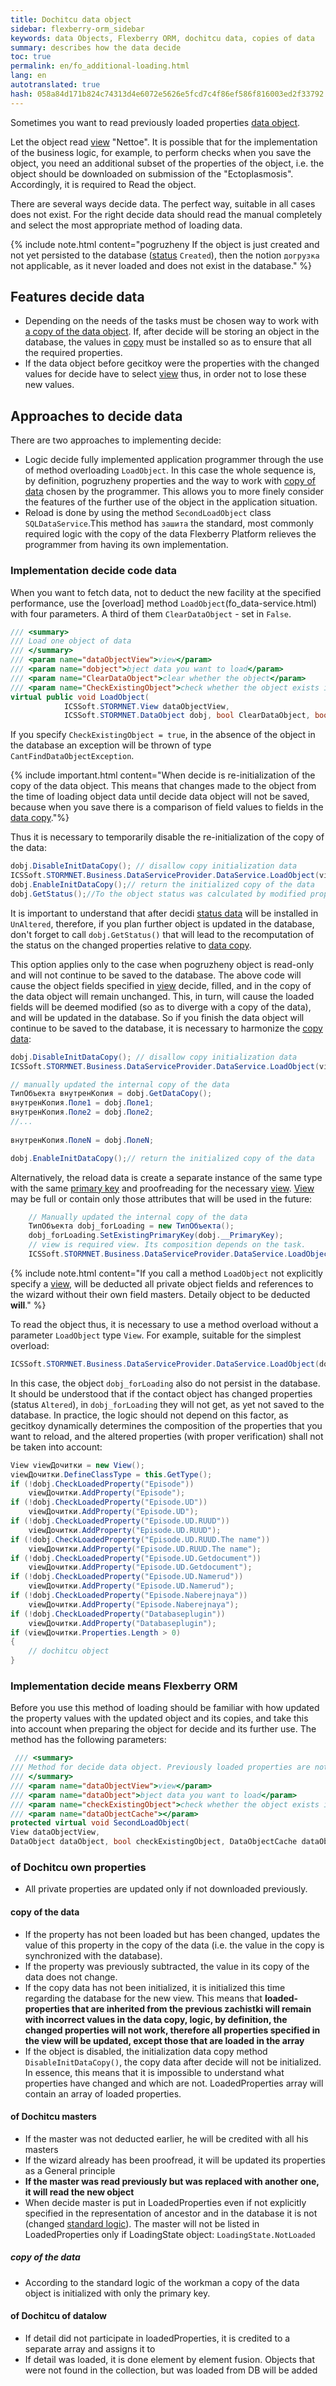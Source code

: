 ```yaml
--- 
title: Dochitcu data object 
sidebar: flexberry-orm_sidebar 
keywords: data Objects, Flexberry ORM, dochitcu data, copies of data 
summary: describes how the data decide 
toc: true 
permalink: en/fo_additional-loading.html 
lang: en 
autotranslated: true 
hash: 058a84d171b824c74313d4e6072e5626e5fcd7c4f86ef586f816003ed2f33792 
--- 
```


Sometimes you want to read previously loaded properties [data object](fo_data-object.html). 

Let the object read [view](fd_view-definition.html) "Nettoe". It is possible that for the implementation of the business logic, for example, to perform checks when you save the object, you need an additional subset of the properties of the object, i.e. the object should be downloaded on submission of the "Ectoplasmosis". Accordingly, it is required to Read the object. 

There are several ways decide data. The perfect way, suitable in all cases does not exist. For the right decide data should read the manual completely and select the most appropriate method of loading data. 

{% include note.html content="pogruzheny If the object is just created and not yet persisted to the database ([status](fo_object-status.html) `Created`), then the notion `догрузка` not applicable, as it never loaded and does not exist in the database." %} 

## Features decide data 

* Depending on the needs of the tasks must be chosen way to work with [a copy of the data object](fo_data-object-copy.html). If, after decide will be storing an object in the database, the values in [copy](fo_data-object-copy.html) must be installed so as to ensure that all the required properties. 
* If the data object before gecitkoy were the properties with the changed values for decide have to select [view](fd_view-definition.html) thus, in order not to lose these new values. 

## Approaches to decide data 

There are two approaches to implementing decide: 

* Logic decide fully implemented application programmer through the use of method overloading `LoadObject`. 
In this case the whole sequence is, by definition, pogruzheny properties and the way to work with [copy of data](fo_data-object-copy.html) chosen by the programmer. This allows you to more finely consider the features of the further use of the object in the application situation. 
* Reload is done by using the method `SecondLoadObject` class `SQLDataService`.This method has `зашита` the standard, most commonly required logic with the copy of the data Flexberry Platform relieves the programmer from having its own implementation. 

### Implementation decide code data 

When you want to fetch data, not to deduct the new facility at the specified performance, use the [overload] method `LoadObject`(fo_data-service.html) with four parameters. A third of them `ClearDataObject` - set in `False`.

``` csharp
/// <summary> 
/// Load one object of data 
/// </summary> 
/// <param name="dataObjectView">view</param> 
/// <param name="dobject">bject data you want to load</param> 
/// <param name="ClearDataObject">clear whether the object</param> 
/// <param name="CheckExistingObject">check whether the object exists in the repository</param> 
virtual public void LoadObject(
            ICSSoft.STORMNET.View dataObjectView,
            ICSSoft.STORMNET.DataObject dobj, bool ClearDataObject, bool CheckExistingObject, DataObjectCache DataObjectCache)
``` 

If you specify `CheckExistingObject = true`, in the absence of the object in the database an exception will be thrown of type `CantFindDataObjectException`. 

{% include important.html content="When decide is re-initialization of the copy of the data object. This means that changes made to the object from the time of loading object data until decide data object will not be saved, because when you save there is a comparison of field values to fields in the [data copy](fo_data-object-copy.html)."%} 

Thus it is necessary to temporarily disable the re-initialization of the copy of the data: 

``` csharp
dobj.DisableInitDataCopy(); // disallow copy initialization data 
ICSSoft.STORMNET.Business.DataServiceProvider.DataService.LoadObject(view, dobj, false, false); // DataServiceProvider is deprecated; inject IDataService instead
dobj.EnableInitDataCopy();// return the initialized copy of the data 
dobj.GetStatus();//To the object status was calculated by modified properties relative to copies of the data. 
``` 

It is important to understand that after decidi [status data](fo_object-status.html) will be installed in `UnAltered`, therefore, if you plan further object is updated in the database, don't forget to call `dobj.GetStatus()` that will lead to the recomputation of the status on the changed properties relative to [data copy](fo_data-object-copy.html). 

This option applies only to the case when pogruzheny object is read-only and will not continue to be saved to the database. The above code will cause the object fields specified in [view](fd_view-definition.html) decide, filled, and in the copy of the data object will remain unchanged. This, in turn, will cause the loaded fields will be deemed modified (so as to diverge with a copy of the data), and will be updated in the database. So if you finish the data object will continue to be saved to the database, it is necessary to harmonize the [copy data](fo_data-object-copy.html): 

``` csharp
dobj.DisableInitDataCopy(); // disallow copy initialization data 
ICSSoft.STORMNET.Business.DataServiceProvider.DataService.LoadObject(view, dobj, false, false); // DataServiceProvider is deprecated; inject IDataService instead

// manually updated the internal copy of the data 
ТипОбъекта внутренКопия = dobj.GetDataCopy();
внутренКопия.Поле1 = dobj.Поле1;
внутренКопия.Поле2 = dobj.Поле2;
//... 
	
внутренКопия.ПолеN = dobj.ПолеN;

dobj.EnableInitDataCopy();// return the initialized copy of the data 
``` 

Alternatively, the reload data is create a separate instance of the same type with the same [primary key](fo_primary-keys-objects.html) and proofreading for the necessary [view](fd_view-definition.html). [View](fd_view-definition.html) may be full or contain only those attributes that will be used in the future: 

``` csharp
	// Manually updated the internal copy of the data 
	ТипОбъекта dobj_forLoading = new ТипОбъекта();
	dobj_forLoading.SetExistingPrimaryKey(dobj.__PrimaryKey);
	// view is required view. Its composition depends on the task. 
	ICSSoft.STORMNET.Business.DataServiceProvider.DataService.LoadObject(view, dobj_forLoading); // DataServiceProvider is deprecated; inject IDataService instead
``` 

{% include note.html content="If you call a method `LoadObject` not explicitly specify a [view](fd_view-definition.html), will be deducted all private object fields and references to the wizard without their own field masters. Detaily object to be deducted **will**." %} 

To read the object thus, it is necessary to use a method overload without a parameter `LoadObject` type `View`. For example, suitable for the simplest overload: 

```csharp
ICSSoft.STORMNET.Business.DataServiceProvider.DataService.LoadObject(dobj_forLoading); // DataServiceProvider is deprecated; inject IDataService instead
``` 

In this case, the object `dobj_forLoading` also do not persist in the database. It should be understood that if the contact object has changed properties (status `Altered`), in `dobj_forLoading` they will not get, as yet not saved to the database. In practice, the logic should not depend on this factor, as gecitkoy dynamically determines the composition of the properties that you want to reload, and the altered properties (with proper verification) shall not be taken into account: 

```csharp
View viewДочитки = new View();
viewДочитки.DefineClassType = this.GetType();
if (!dobj.CheckLoadedProperty("Episode"))
    viewДочитки.AddProperty("Episode");
if (!dobj.CheckLoadedProperty("Episode.UD"))
    viewДочитки.AddProperty("Episode.UD");
if (!dobj.CheckLoadedProperty("Episode.UD.RUUD"))
    viewДочитки.AddProperty("Episode.UD.RUUD");
if (!dobj.CheckLoadedProperty("Episode.UD.RUUD.The name"))
    viewДочитки.AddProperty("Episode.UD.RUUD.The name");
if (!dobj.CheckLoadedProperty("Episode.UD.Getdocument"))
    viewДочитки.AddProperty("Episode.UD.Getdocument");
if (!dobj.CheckLoadedProperty("Episode.UD.Namerud"))
    viewДочитки.AddProperty("Episode.UD.Namerud");
if (!dobj.CheckLoadedProperty("Episode.Naberejnaya"))
    viewДочитки.AddProperty("Episode.Naberejnaya");
if (!dobj.CheckLoadedProperty("Databaseplugin"))
    viewДочитки.AddProperty("Databaseplugin");
if (viewДочитки.Properties.Length > 0)
{
    // dochitcu object 
}
``` 

### Implementation decide means Flexberry ORM 

Before you use this method of loading should be familiar with how updated the property values with the updated object and its copies, and take this into account when preparing the object for decide and its further use. 
The method has the following parameters: 

``` csharp
 /// <summary> 
/// Method for decide data object. Previously loaded properties are not overwritten, the modified properties are not overwritten. Replaced the piece the properties of the clone data. 
/// </summary> 
/// <param name="dataObjectView">view</param> 
/// <param name="dataObject">bject data you want to load</param> 
/// <param name="checkExistingObject">check whether the object exists in the repository</param> 
/// <param name="dataObjectCache"></param> 
protected virtual void SecondLoadObject(
View dataObjectView,
DataObject dataObject, bool checkExistingObject, DataObjectCache dataObjectCache)
``` 

### of Dochitcu own properties 

* All private properties are updated only if not downloaded previously. 

#### copy of the data 

* If the property has not been loaded but has been changed, updates the value of this property in the copy of the data (i.e. the value in the copy is synchronized with the database). 
* If the property was previously subtracted, the value in its copy of the data does not change. 
* If the copy data has not been initialized, it is initialized this time regarding the database for the new view. This means that **loaded-properties that are inherited from the previous zachistki will remain with incorrect values in the data copy, logic, by definition, the changed properties will not work, therefore all properties specified in the view will be updated, except those that are loaded in the array** 
* If the object is disabled, the initialization data copy method `DisableInitDataCopy()`, the copy data after decide will not be initialized. In essence, this means that it is impossible to understand what properties have changed and which are not. LoadedProperties array will contain an array of loaded properties. 

#### of Dochitcu masters 

* If the master was not deducted earlier, he will be credited with all his masters 
* If the wizard already has been proofread, it will be updated its properties as a General principle 
* **If the master was read previously but was replaced with another one, it will read the new object** 
* When decide master is put in LoadedProperties even if not explicitly specified in the representation of ancestor and in the database it is not (changed [standard logic](fo_definition-loaded-properties.html)). The master will not be listed in LoadedProperties only if LoadingState object: `LoadingState.NotLoaded` 

##### copy of the data 

* According to the standard logic of the workman a copy of the data object is initialized with only the primary key. 

#### of Dochitcu of datalow 

* If detail did not participate in loadedProperties, it is credited to a separate array and assigns it to 
* If detail was loaded, it is done element by element fusion. Objects that were not found in the collection, but was loaded from DB will be added


